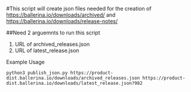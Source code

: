 #This script will create json files needed for the creation of https://ballerina.io/downloads/archived/ and https://ballerina.io/downloads/release-notes/

##Need 2 arguemnts to run this script 
1. URL of archived_releases.json
2. URL of latest_release.json

Example Usage
```
python3 publish_json.py https://product-dist.ballerina.io/downloads/archived_releases.json https://product-dist.ballerina.io/downloads/latest_release.json?982
```
